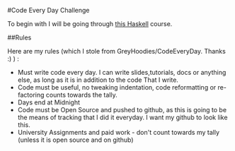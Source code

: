 #Code Every Day Challenge

To begin with I will be going through [this Haskell](http://www.seas.upenn.edu/~cis194/spring13/) course.

##Rules

Here are my rules (which I stole from GreyHoodies/CodeEveryDay. Thanks :) ) :

- Must write code every day. I can write slides,tutorials, docs or anything else, as long as it is in addition to the code That I write.
- Code must be useful, no tweaking indentation, code reformatting or re-factoring counts towards the tally.
- Days end at Midnight
- Code must be Open Source and pushed to github, as this is going to be the means of tracking that I did it everyday. I want my github to look like this.
- University Assignments and paid work - don't count towards my tally (unless it is open source and on github)
